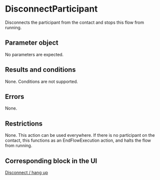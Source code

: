 # DisconnectParticipant<a name="participant-actions-disconnectparticipant"></a>

Disconnects the participant from the contact and stops this flow from running\. 

## Parameter object<a name="disconnectparticipant-parameter"></a>

No parameters are expected\.

## Results and conditions<a name="disconnectparticipant-results"></a>

None\. Conditions are not supported\.

## Errors<a name="disconnectparticipant-errors"></a>

None\.

## Restrictions<a name="disconnectparticipant-restrictions"></a>

None\. This action can be used everywhere\. If there is no participant on the contact, this functions as an EndFlowExecution action, and halts the flow from running\. 

## Corresponding block in the UI<a name="disconnectparticipant-ui"></a>

[Disconnect / hang up](disconnect-hang-up.md)